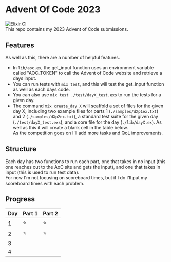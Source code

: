 # Advent Of Code 2023
[![Elixir CI](https://github.com/bensonalec/Advent-of-Code-2023/actions/workflows/elixir.yml/badge.svg)](https://github.com/bensonalec/Advent-of-Code-2023/actions/workflows/elixir.yml)  
This repo contains my 2023 Advent of Code submissions.  
## Features
As well as this, there are a number of helpful features.  
- In `lib/aoc.ex`, the get_input function uses an environment variable called "AOC_TOKEN" to call the Advent of Code website and retrieve a days input.  
- You can run tests with `mix test`, and this will test the get_input function as well as each days code.  
- You can also use `mix test ./test/dayX_test.exs` to run the tests for a given day.  
- The command `mix create_day X` will scaffold a set of files for the given day X, including two example files for parts 1 (`./samples/dXp1ex.txt`) and 2 (`./samples/dXp2ex.txt`), a standard test suite for the given day (`./test/dayX_test.exs`), and a core file for the day (`./lib/dayX.ex`).  As well as this it will create a blank cell in the table below.  
As the competition goes on I'll add more tasks and QoL improvements.  
## Structure
Each day has two functions to run each part, one that takes in no input (this one reaches out to the AoC site and gets the input), and one that takes in input (this is used to run test data).  
For now I'm not focusing on scoreboard times, but if I do I'll put my scoreboard times with each problem.
## Progress
| Day      | Part 1 | Part 2 |
| ---------| -------| ------ |
| 1        | ⭐ | ⭐ |
| 2        | ⭐ | ⭐ |
| 3        |   |   |
| 4        |   |   |
      